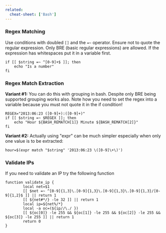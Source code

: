 ```yaml
---
related:
  cheat-sheet: ['Bash']
---
```


### Regex Matching

Use conditions with doubled `[]` and the `=~` operator. Ensure not to quote the regular expression. Only BRE
(basic regular expressions) are allowed. If the expression has whitespaces put it in a variable first.

    if [[ $string =~ ^[0-9]+$ ]]; then 
        echo "Is a number"
    fi

### Regex Match Extraction

**Variant \#1:** You can do this with grouping in bash. Despite only BRE
being supported grouping works also. Note how you need to set the regex
into a variable because you must not quote it in the if condition!

    REGEX="2013:06:23 ([0-9]+):([0-9]+)"
    if [[ $string =~ $REGEX ]]; then
        echo "Hour ${BASH_REMATCH[1]} Minute ${BASH_REMATCH[2]}"
    fi

**Variant \#2:** Actually using "expr" can be much simpler especially when only one value is to be extracted:

    hour=$(expr match "$string" '2013:06:23 \([0-9]\+\)')

### Validate IPs

If you need to validate an IP try the following function

    function validate_ip {
            local net=$1
            [[ $net =~ ^[0-9]{1,3}\.[0-9]{1,3}\.[0-9]{1,3}\.[0-9]{1,3}/[0-9]{1,2}$ ]] || return 1
            [[ ${net#*/} -le 32 ]] || return 1
            local ip=${net%/*}
            local -a oc=(${ip//\./ })
            [[ ${oc[0]} -le 255 && ${oc[1]} -le 255 && ${oc[2]} -le 255 && ${oc[3]} -le 255 ]] || return 1
            return 0
    }
